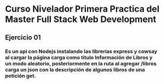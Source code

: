 # Curso Nivelador Primera Practica del Master Full Stack Web Development

## Ejercicio 01

### Es un api con Nodejs instalando las librerías express y cowsay al cargar la página carga como titulo Información de Libros y un modo aleatorio, posteriormente en la ruta al agregar /libros carga un json con la descripción de algunos libros  de una petición get.
